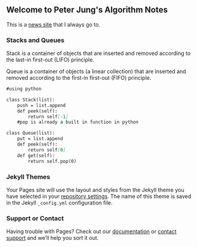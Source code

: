 ## Welcome to Peter Jung's Algorithm Notes

This is a [news site](https://www.bbc.com/) that I always go to. 


### Stacks and Queues 

Stack is a container of objects that are inserted and removed according to the last-in first-out (LIFO) principle.

Queue is a container of objects (a linear collection) that are inserted and removed according to the first-in first-out (FIFO) principle.

```markdown
#using python 

class Stack(list):
    push = list.append
    def peek(self):
        return self[-1]
    #pop is already a built in function in python

class Queue(list):
    put = list.append
    def peek(self):
        return self[0]
    def get(self):
        return self.pop(0)
```

### Jekyll Themes

Your Pages site will use the layout and styles from the Jekyll theme you have selected in your [repository settings](https://github.com/rockystone77/Algorithm_notes/settings/pages). The name of this theme is saved in the Jekyll `_config.yml` configuration file.

### Support or Contact

Having trouble with Pages? Check out our [documentation](https://docs.github.com/categories/github-pages-basics/) or [contact support](https://support.github.com/contact) and we’ll help you sort it out.
